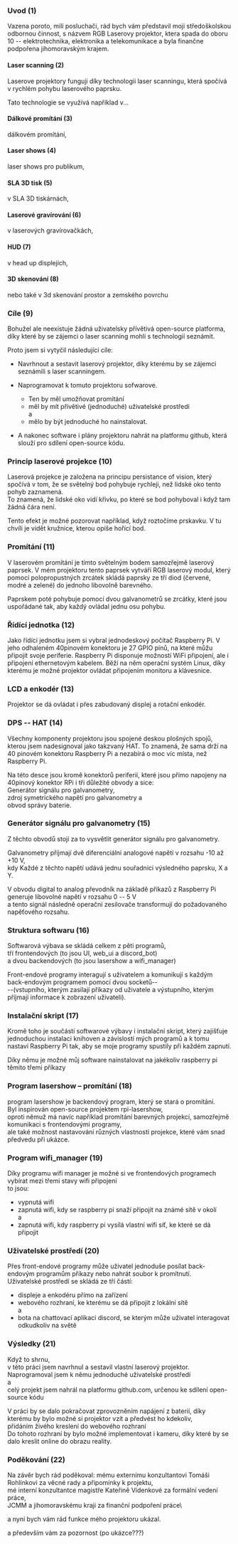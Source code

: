 ### Uvod (1)
Vazena poroto, milí posluchači, rád bych vám představil moji středoškolskou odbornou činnost, s názvem RGB Laserovy projektor, ktera spada do oboru 10 -- elektrotechnika, elektronika a telekomunikace a byla finančne podpořena jihomoravským krajem.

#### Laser scanning (2)
Laserove projektory funguji díky technologii laser scanningu, která spočívá v rychlém pohybu laserového paprsku.

Tato technologie se využívá například v...

#### Dálkové promítání (3)
dálkovém promítání,
#### Laser shows (4)
laser shows pro publikum,
#### SLA 3D tisk (5)
v SLA 3D tiskárnách,
#### Laserové gravírování (6)
v laserových gravírovačkách,
#### HUD (7)
v head up displejích,
#### 3D skenování (8)
nebo také v 3d skenování prostor a zemského povrchu

### Cíle (9)
Bohužel ale neexistuje žádná uživatelsky přívětivá open-source platforma, díky které by se zájemci o laser scanning mohli s technologií seznámit.

Proto jsem si vytyčil následující cíle:

- Navrhnout a sestavit laserový projektor, díky kterému by se zájemci seznámili s laser scanningem.
- Naprogramovat k tomuto projektoru sofwarove.

  - Ten by měl umožňovat promítání
  - měl by mít přívětivé (jednoduché) uživatelské prostředí\
  a
  - mělo by být jednoduché ho nainstalovat.

- A nakonec software i plány projektoru nahrát na platformu github, která slouží pro sdílení open-source kódu.

### Princip laserové projekce (10)

Laserová projekce je založena na principu persistance of vision, který spočívá v tom, že se světelný bod pohybuje rychleji, než lidské oko tento pohyb zaznamená.\
To znamená, že lidské oko vidí křivku, po které se bod pohyboval i když tam žádná čára není.

Tento efekt je možné pozorovat například, když roztočíme prskavku.
V tu chvíli je vidět kružnice, kterou opíše hořící bod.

### Promítání (11)
V laserovém promítání je tímto světelným bodem samozřejmě laserový paprsek. V mém projektoru tento paprsek vytváří RGB laserový modul, který pomocí polopropustných zrcátek skládá paprsky ze tří diod (červené, modré a zelené) do jednoho libovolně barevného.

Paprskem poté pohybuje pomocí dvou galvanometrů se zrcátky, které jsou uspořádané tak, aby každý ovládal jednu osu pohybu.

### Řídící jednotka (12)
Jako řídící jednotku jsem si vybral jednodeskový počítač Raspberry Pi.
V jeho odhaleném 40pinovém konektoru je 27 GPIO pinů, na které můžu připojit svoje periferie.
Raspberry Pi disponuje možností WiFi připojení, ale i připojení ethernetovým kabelem.
Běží na něm operační systém Linux, díky kterému je možné projektor ovládat připojením monitoru a klávesnice.

### LCD a enkodér (13)
Projektor se dá ovládat i přes zabudovaný displej a rotační enkodér.

### DPS -- HAT (14)
Všechny komponenty projektoru jsou spojené deskou plošných spojů, kterou jsem nadesignoval jako takzvaný HAT.
To znamená, že sama drží na 40 pinovém konektoru Raspberry Pi a nezabírá o moc víc místa, než Raspberry Pi.

Na této desce jsou kromě konektorů periferií, které jsou přímo napojeny na 40pinový konektor RPi i tři důležité obvody a sice:\
Generátor signálu pro galvanometry,\
zdroj symetrického napětí pro galvanometry a\
obvod správy baterie.

### Generátor signálu pro galvanometry (15)
Z těchto obvodů stojí za to vysvětlit generátor signálu pro galvanometry.

Galvanometry příjmají dvě diferenciální analogové napětí v rozsahu -10 až +10 V,\
kdy Každé z těchto napětí udává jednu souřadnici výsledného paprsku, X a Y.

V obvodu digital to analog převodník na základě příkazů z Raspberry Pi generuje libovolné napětí v rozsahu 0 -- 5 V\
a tento signál následně operační zesilovače transformují do požadovaného napěťového rozsahu.

### Struktura softwaru (16)
Softwarová výbava se skládá celkem z pěti programů,\
tří frontendových (to jsou UI, web_ui a discord_bot)\
a dvou backendových (to jsou lasershow a wifi_manager)

Front-endové programy interagují s uživatelem
a komunikují s každým back-endovým programem pomocí dvou socketů--\
--(vstupního, kterým zasílají příkazy od uživatele
  a výstupního, kterým příjmají informace k zobrazení uživateli).

### Instalační skript (17)
Kromě toho je součástí softwarové výbavy i instalační skript, který zajišťuje jednoduchou instalaci knihoven a závislostí mých programů
a k tomu nastaví Raspberry Pi tak, aby se moje programy spustily při každém zapnutí.

Díky němu je možné můj software nainstalovat na jakékoliv raspberry pi těmito třemi příkazy

### Program lasershow – promítání (18)
program lasershow je backendový program, který se stará o promítání.\
Byl inspirován open-source projektem rpi-lasershow,\
oproti němuž má navíc například promítání barevných projekcí, samozřejmě komunikaci s frontendovými programy,\
ale také možnost nastavování různých vlastností projekce, které vám snad předvedu při ukázce.

### Program wifi_manager (19)
Díky programu wifi manager je možné si ve frontendových programech vybírat mezi třemi stavy wifi připojení\
to jsou:
- vypnutá wifi
- zapnutá wifi, kdy se raspberry pi snaží připojit na známé sítě v okolí\
a
- zapnutá wifi, kdy raspberry pi vysílá vlastní wifi síť, ke které se dá připojit

### Uživatelské prostředí (20)
Přes front-endové programy může uživatel jednoduše posílat back-endovým programům příkazy nebo nahrát soubor k promítnutí.\
Uživatelské prostředí se skládá ze tří částí:
- displeje a enkodéru přímo na zařízení
- webového rozhraní, ke kterému se dá připojit z lokální sítě\
a
- bota na chattovací aplikaci discord, se kterým může uživatel interagovat odkudkoliv na světě

### Výsledky (21)
Když to shrnu,\
v této práci jsem navrhnul a sestavil vlastní laserový projektor.\
Naprogramoval jsem k němu jednoduché uživatelské prostředí\
a\
celý projekt jsem nahrál na platformu github.com, určenou ke sdílení open-source kódu

V práci by se dalo pokračovat zprovozněním napájení z baterií, díky kterému by bylo možné si projektor vzít a předvést ho kdekoliv,\
přidáním živého kreslení do webového rozhraní\
Do tohoto rozhraní by bylo možné implementovat i kameru, díky které by se dalo kreslit online do obrazu reality.

### Poděkování (22)
Na závěr bych rád poděkoval:
mému externímu konzultantovi Tomáši Rohlínkovi za věcné rady a připomínky k projektu,\
mé interní konzultantce magistře Kateřině Vídenkové za formální vedení práce,\
JCMM a jihomoravskému kraji za finanční podpoření práce\

a nyní bych vám rád funkce mého projektoru ukázal.





a především vám za pozornost (po ukázce???)

